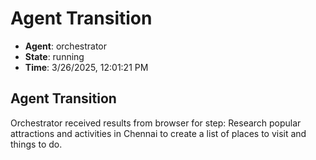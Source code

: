 # Agent Transition

- **Agent**: orchestrator
- **State**: running
- **Time**: 3/26/2025, 12:01:21 PM

## Agent Transition

Orchestrator received results from browser for step: Research popular attractions and activities in Chennai to create a list of places to visit and things to do.

